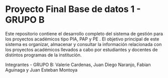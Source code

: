 # Proyecto Final Base de datos 1 - GRUPO B
Este repositorio contiene el desarrollo completo del sistema de gestión para los proyectos académicos tipo PIA, PAP y PE . El objetivo principal de este sistema es organizar, almacenar y consultar la información relacionada con los proyectos académicos llevados a cabo por estudiantes y docentes de distintos programas de la institución.

Integrantes - GRUPO B:
 Valerie Cardenas, 
Juan Diego Naranjo, 
Fabian Aguinaga y 
Juan Esteban Montoya
